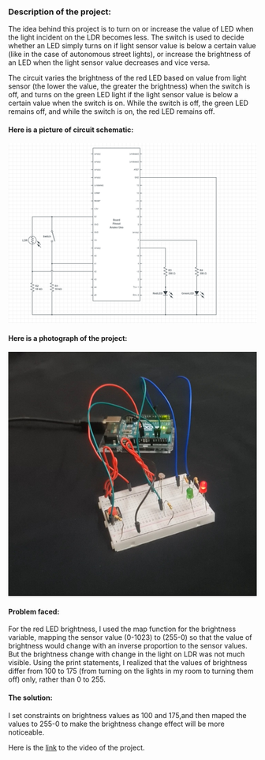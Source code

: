 ### Description of the project:
The idea behind this project is to turn on or increase the value of LED when the light incident on the LDR becomes less. The switch is used to decide whether an LED simply turns on if light sensor value is below a certain value (like in the case of autonomous street lights), or increase the brightness of an LED when the light sensor value decreases and vice versa.  

The circuit varies the brightness of the red LED based on value from light sensor (the lower the value, the greater the brightness) when the switch is off, and turns on the green LED light if the light sensor value is below a certain value when the switch is on. While the switch is off, the green LED remains off, and while the switch is on, the red LED remains off.


#### Here is a picture of circuit schematic:
![Schematic](https://github.com/ehtishamoas/introToIM/blob/main/June17/schematic.png)

#### Here is a photograph of the project:
![Photograph](https://github.com/ehtishamoas/introToIM/blob/main/June17/Photograph.jpg)

#### Problem faced:
For the red LED brightness, I used the map function for the brightness variable, mapping the sensor value (0-1023) to (255-0) so that the value of brightness would change with an inverse proportion to the sensor values. But the brightness change with change in the light on LDR was not much visible. Using the print statements, I realized that the values of brightness differ from 100 to 175 (from turning on the lights in my room to turning them off) only, rather than 0 to 255.

#### The solution:
I set constraints on brightness values as 100 and 175,and then maped the values to 255-0 to make the brightness change effect will be more noticeable.

Here is the [link](https://drive.google.com/file/d/1yb4z0XUt7pVU0t-czz_2PGnSJTY5rHln/view?usp=sharing) to the video of the project.
